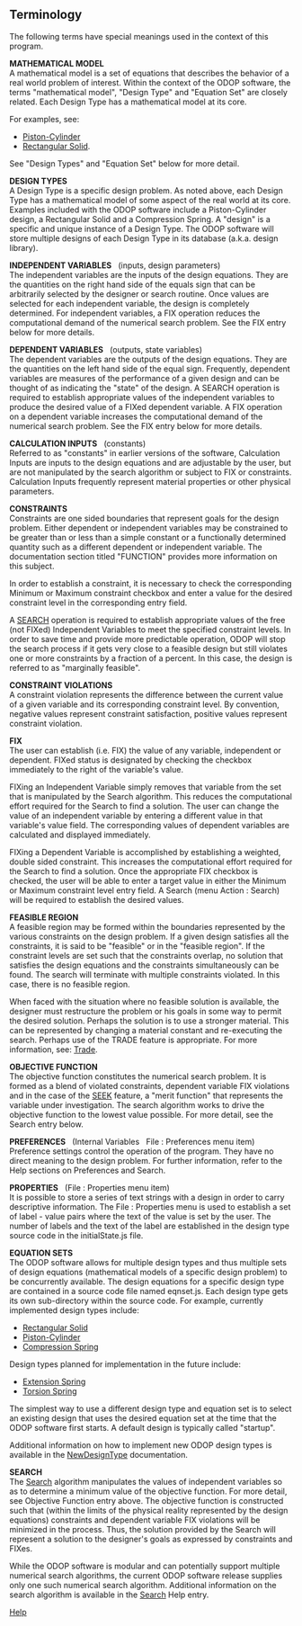 ## Terminology

The following terms have special meanings used in the context of this program.

**MATHEMATICAL MODEL**   
A mathematical model is a set of equations that describes the behavior of 
a real world problem of interest.
Within the context of the ODOP software, the terms "mathematical model",
"Design Type" and "Equation Set" are closely related.
Each Design Type has a mathematical model at its core.

For examples, see:   
* [Piston-Cylinder](./DesignTypes/png/PCylDiagram.png) 
* [Rectangular Solid](./DesignTypes/png/RectangularSolidDiagram.png).   

See "Design Types" and "Equation Set" below for more detail.

**DESIGN TYPES**   
A Design Type is a specific design problem.  As noted above, each 
Design Type has a mathematical model of some aspect of the real world
at its core.  Examples included with the ODOP software include a 
Piston-Cylinder design, a Rectangular Solid and a Compression Spring.
A "design" is a specific and unique instance of a Design Type. 
The ODOP software will store multiple designs of each Design Type in 
its database (a.k.a. design library).

**INDEPENDENT VARIABLES** &nbsp;  (inputs, design parameters)   
The independent variables are the inputs of the design equations.
They are the quantities on the right hand side of the equals sign that
can be arbitrarily selected by the designer or search routine. 
Once values are selected for each independent variable, 
the design is completely determined. 
For independent variables, a FIX operation reduces the computational demand 
of the numerical search problem.
See the FIX entry below for more details.

**DEPENDENT VARIABLES** &nbsp;  (outputs, state variables)   
The dependent variables are the outputs of the design equations.
They are the quantities on the left hand side of the equal sign.
Frequently, dependent variables are measures of the performance of a given
design and can be thought of as indicating the "state" of the design. 
A SEARCH operation is required to establish appropriate values of the
independent variables to produce the desired value of a FIXed dependent
variable.  A FIX operation on a dependent variable increases the
computational demand of the numerical search problem.
See the FIX entry below for more details.

**CALCULATION INPUTS** &nbsp;  (constants)   
Referred to as "constants" in earlier versions of the software, 
Calculation Inputs are inputs to the design equations and are adjustable by the
user, but are not manipulated by the search algorithm or subject to FIX or constraints. 
Calculation Inputs frequently represent material properties or other 
physical parameters.

**CONSTRAINTS**   
Constraints are one sided boundaries that represent goals for the design
problem.  Either dependent or independent variables may be constrained to
be greater than or less than a simple constant or a functionally
determined quantity such as a different dependent or independent
variable.  The documentation section titled "FUNCTION" provides more
information on this subject.

In order to establish a constraint, it is necessary to check the corresponding
Minimum or Maximum constraint checkbox and enter a value for the desired 
constraint level in the corresponding entry field.

A [SEARCH](search) operation is required to establish appropriate values of the
free (not FIXed) Independent Variables to meet the specified constraint levels.
In order to save time and provide more predictable operation,
ODOP will stop the search process if it gets very close to a feasible design 
but still violates one or more constraints by a fraction of a percent. 
In this case, the design is referred to as "marginally feasible".

**CONSTRAINT VIOLATIONS**   
A constraint violation represents the difference between the current
value of a given variable and its corresponding constraint level.  By
convention, negative values represent constraint satisfaction, positive
values represent constraint violation.

**FIX**   
The user can establish (i.e. FIX) the value of any variable, independent or dependent.
FIXed status is designated by checking the checkbox immediately to the right
of the variable's value.

FIXing an Independent Variable simply removes that variable from the set that
is manipulated by the Search algorithm.
This reduces the computational effort required for the Search to find a solution.
The user can change the value of an independent variable by 
entering a different value in that variable's value field. 
The corresponding values of dependent variables are calculated and displayed immediately.

FIXing a Dependent Variable is accomplished by establishing a weighted, 
double sided constraint.
This increases the computational effort required for the Search to find a solution.
Once the appropriate FIX checkbox is checked, the user will be able to enter
a target value in either the Minimum or Maximum constraint level entry field.
A Search (menu Action : Search) will be required to establish the desired values.

**FEASIBLE REGION**   
A feasible region may be formed within the boundaries represented by the
various constraints on the design problem.  If a given design satisfies
all the constraints, it is said to be "feasible" or in the "feasible
region".  If the constraint levels are set such that the constraints
overlap, no solution that satisfies the design equations and the
constraints simultaneously can be found.  The search will terminate with
multiple constraints violated.  In this case, there is no feasible
region.

When faced with the situation where no feasible solution is available,
the designer must restructure the problem or his goals in some way to
permit the desired solution.  Perhaps the solution is to use a stronger
material.  This can be represented by changing a material constant and
re-executing the search. 
Perhaps use of the TRADE feature is appropriate.
For more information, see: [Trade](./trade).

**OBJECTIVE FUNCTION**   
The objective function constitutes the numerical search problem.  It is
formed as a blend of violated constraints, dependent variable FIX
violations and in the case of the [SEEK](seek) feature, a "merit function" that
represents the variable under investigation.  The search algorithm works
to drive the objective function to the lowest value possible.
For more detail, see the Search entry below.

**PREFERENCES** &nbsp; (Internal Variables &nbsp; File : Preferences menu item)   
Preference settings control the operation of the program.  They have no
direct meaning to the design problem.  For further information, refer to 
the Help sections on Preferences and Search.

**PROPERTIES** &nbsp; (File : Properties menu item)   
It is possible to store a series of text strings with a design in order 
to carry descriptive information. 
The File : Properties menu is used to establish a set of label - value 
pairs where the text of the value is set by the user.
The number of labels and the text of the label are established in the design type 
source code in the initialState.js file.

**EQUATION SETS**   
The ODOP software allows for multiple design types and thus multiple sets of 
design equations (mathematical models of a specific design problem) 
to be concurrently available. 
The design equations for a specific design type are contained in a source code
file named eqnset.js.
Each design type gets its own sub-directory within the source code.
For example, currently implemented design types include:
* [Rectangular Solid](./DesignTypes/r_solid)
* [Piston-Cylinder](./DesignTypes/pcyl) 
* [Compression Spring](./DesignTypes/c_spring)   

Design types planned for implementation in the future include:
* [Extension Spring](./DesignTypes/e_spring)   
* [Torsion Spring](./DesignTypes/t_spring)   

The simplest way to use a different design type and equation set is to select an
existing design that uses the desired equation set at the time that the ODOP 
software first starts. 
A default design is typically called "startup".

Additional information on how to implement new ODOP design types is available
in the [NewDesignType](../procedures/NewDesignType) documentation.

**SEARCH**    
The [Search](search) algorithm manipulates the values of independent variables 
so as to determine a minimum value of the objective function. 
For more detail, see Objective Function entry above.
The objective function is constructed such that 
(within the limits of the physical reality represented by the design equations)
constraints and dependent variable FIX violations will be minimized in the process.
Thus, the solution provided by the Search will represent a solution to the 
designer's goals as expressed by constraints and FIXes.

While the ODOP software is modular and can potentially support multiple numerical search algorithms, 
the current ODOP software release supplies only one such numerical search algorithm.
Additional information on the search algorithm is available in the 
[Search](./search) Help entry.   

[Help](./)
